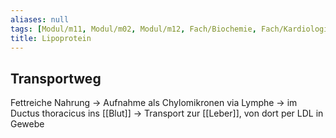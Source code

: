 ```yaml
---
aliases: null
tags: [Modul/m11, Modul/m02, Modul/m12, Fach/Biochemie, Fach/Kardiologie, Fach/Biochemie/Molekül]
title: Lipoprotein
---
```

## Transportweg
Fettreiche Nahrung → Aufnahme als Chylomikronen via Lymphe → im Ductus thoracicus ins [[Blut]] → Transport zur [[Leber]], von dort per LDL in Gewebe